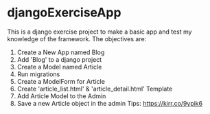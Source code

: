 # djangoExerciseApp
This is a django exercise project to make a basic app and test my knowledge of the framework. The objectives are:
1. Create a New App named Blog
2. Add 'Blog' to a django project
3. Create a Model named Article
4. Run migrations
5. Create a ModelForm for Article
6. Create 'article_list.html' & 'article_detail.html' Template
7. Add Article Model to the Admin
8. Save a new Article object in the admin
Tips: https://kirr.co/9ypik6
